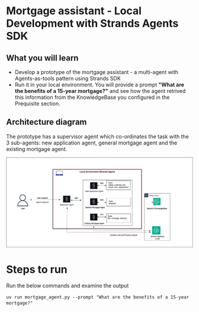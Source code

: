 
# Mortgage assistant - Local Development with Strands Agents SDK

## What you will learn

* Develop a prototype of the mortgage assistant - a multi-agent with Agents-as-tools pattern using Strands SDK
* Run it in your local environment. You will provide a prompt **"What are the benefits of a 15-year mortgage?"** and see how the agent retrived this information from the KnowledgeBase you configured in the Prequisite section.


## Architecture diagram

The prototype has a supervisor agent which co-ordinates the task with the 3 sub-agents: new application agent, general mortgage agent and the existing mortgage agent.

<img src="../images/strands-arch-local.png" alt="local-dev"/>

# Steps to run

Run the below commands and examine the output

```
uv run mortgage_agent.py --prompt "What are the benefits of a 15-year mortgage?"
```
